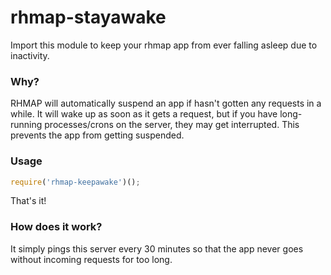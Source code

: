 # rhmap-stayawake
Import this module to keep your rhmap app from ever falling asleep due to inactivity.

### Why?
RHMAP will automatically suspend an app if hasn't gotten any requests in a while. It will wake up as soon as it gets a request, but if you have long-running processes/crons on the server, they may get interrupted. This prevents the app from getting suspended.

### Usage
```js
require('rhmap-keepawake')();
```
That's it!

### How does it work?
It simply pings this server every 30 minutes so that the app never goes without incoming requests for too long.
